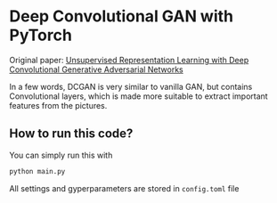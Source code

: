 # Deep Convolutional GAN with PyTorch

Original paper: [Unsupervised Representation Learning with Deep Convolutional Generative Adversarial Networks](https://arxiv.org/abs/1511.06434)

In a few words, DCGAN is very similar to vanilla GAN, but contains Convolutional layers, which is made more suitable to extract important features from the pictures.

## How to run this code?

You can simply run this with

```python
python main.py
```

All settings and gyperparameters are stored in `config.toml` file

